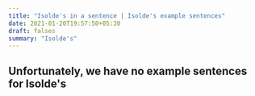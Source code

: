 ```yaml
---
title: "Isolde's in a sentence | Isolde's example sentences"
date: 2021-01-20T19:57:50+05:30
draft: falses
summary: "Isolde's"
---
```

## Unfortunately, we have no example sentences for Isolde's                 
